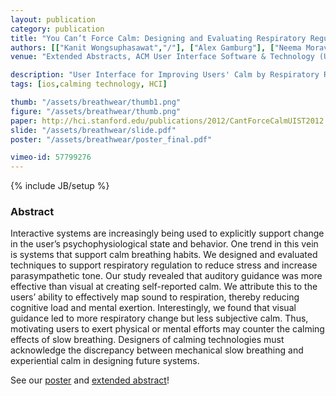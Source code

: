 ```yaml
---
layout: publication
category: publication
title: "You Can’t Force Calm: Designing and Evaluating Respiratory Regulating Interfaces for Calming Technology"
authors: [["Kanit Wongsuphasawat","/"], ["Alex Gamburg"], ["Neema Moraveji", "http://moraveji.org/"]]
venue: "Extended Abstracts, ACM User Interface Software & Technology (UIST), 2012"

description: "User Interface for Improving Users' Calm by Respiratory Regulation."
tags: [ios,calming technology, HCI]

thumb: "/assets/breathwear/thumb1.png"
figure: "/assets/breathwear/thumb.png"
paper: http://hci.stanford.edu/publications/2012/CantForceCalmUIST2012.pdf
slide: "/assets/breathwear/slide.pdf"
poster: "/assets/breathwear/poster_final.pdf"

vimeo-id: 57799276
---
```

{% include JB/setup %}

### Abstract

Interactive systems are increasingly being used to explicitly
support change in the user’s psychophysiological state and
behavior. One trend in this vein is systems that support calm
breathing habits. We designed and evaluated techniques to
support respiratory regulation to reduce stress and increase
parasympathetic tone. Our study revealed that auditory guidance
was more effective than visual at creating self-reported
calm. We attribute this to the users’ ability to effectively
map sound to respiration, thereby reducing cognitive load
and mental exertion. Interestingly, we found that visual guidance
led to more respiratory change but less subjective calm.
Thus, motivating users to exert physical or mental efforts may
counter the calming effects of slow breathing. Designers of
calming technologies must acknowledge the discrepancy between
mechanical slow breathing and experiential calm in designing
future systems.

<!-- One problem that has always intrigued me is how might we use technology to induce positive behavioral change?
As respiratory regulation can reduce stress and increase parasympathetic tone, my colleague and I designed an application using a visual guide and an auditory guide based on the Stanford Calming Technology Lab’s Breathwear system.  We did a user study to compare the effect of using these two different modalities for breathing regulation.  We discovered that the audio guide led to higher self-reported calm ratings but the visual guidance led to more respiratory change.  We concluded that motivating users to exert physical or mental efforts may counter the calming effects of slow breathing.  The result has been presented at UIST2012. -->

See our [poster](/assets/breathwear/poster_final.pdf) and [extended abstract](http://hci.stanford.edu/publications/2012/CantForceCalmUIST2012.pdf)!

<!-- TODO add poster here -->

<!-- ### Abstract

Interactive systems are increasingly being used to explicitly support change in the user's psychophysiological state and behavior. One important trend in this vein is systems that support calm breathing habits. We designed and evaluated techniques to support respiratory regulation to reduce stress and increase parasympathetic tone. Our study revealed that auditory guidance was more effective than visual at creating self-reported calm. We attribute this to the users' ability to effectively map sound to respiration, thereby reducing cognitive load and mental exertion. Interestingly, we found that visual guidance led to more respiratory change  but less subjective calm. Thus, motivating users to exert physical or mental efforts may counter the calming effects of slow breathing. Designers of calming technologies must acknowledge the discrepancy between mechanical slow breathing and experiential calm in designing future systems. -->

